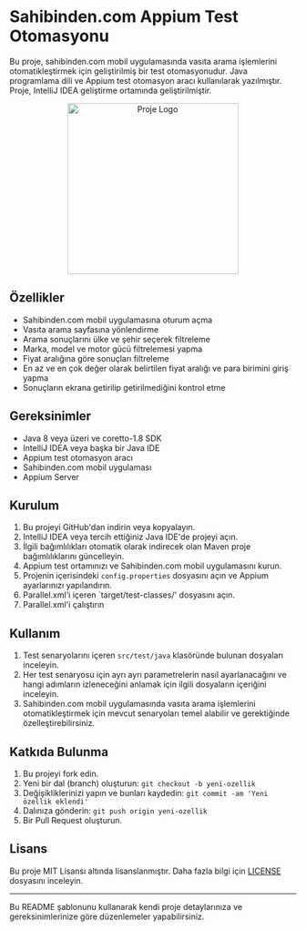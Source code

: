 # Sahibinden.com Appium Test Otomasyonu

Bu proje, sahibinden.com mobil uygulamasında vasıta arama işlemlerini otomatikleştirmek için geliştirilmiş bir test otomasyonudur. Java programlama dili ve Appium test otomasyon aracı kullanılarak yazılmıştır. Proje, IntelliJ IDEA geliştirme ortamında geliştirilmiştir.

<p align="center">
  <img src="[https://landostudio.com/wp-content/uploads/2020/11/beymen-logo.png](https://s0.shbdn.com/assets/images/sahibinden_logo_v13012023:a4a65c5ace0e80eac6171317531b4611.png)" alt="Proje Logo" width="300" />
</p>

## Özellikler

- Sahibinden.com mobil uygulamasına oturum açma
- Vasıta arama sayfasına yönlendirme
- Arama sonuçlarını ülke ve şehir seçerek filtreleme
- Marka, model ve motor gücü filtrelemesi yapma
- Fiyat aralığına göre sonuçları filtreleme
- En az ve en çok değer olarak belirtilen fiyat aralığı ve para birimini giriş yapma
- Sonuçların ekrana getirilip getirilmediğini kontrol etme

## Gereksinimler

- Java 8 veya üzeri ve coretto-1.8 SDK
- IntelliJ IDEA veya başka bir Java IDE
- Appium test otomasyon aracı
- Sahibinden.com mobil uygulaması
- Appium Server

## Kurulum

1. Bu projeyi GitHub'dan indirin veya kopyalayın.
2. IntelliJ IDEA veya tercih ettiğiniz Java IDE'de projeyi açın.
3. İlgili bağımlılıkları otomatik olarak indirecek olan Maven proje bağımlılıklarını güncelleyin.
4. Appium test ortamınızı ve Sahibinden.com mobil uygulamasını kurun.
5. Projenin içerisindeki `config.properties` dosyasını açın ve Appium ayarlarınızı yapılandırın.
6. Parallel.xml'i içeren `target/test-classes/' dosyasını açın.
7. Parallel.xml'i çalıştırın

## Kullanım

1. Test senaryolarını içeren `src/test/java` klasöründe bulunan dosyaları inceleyin.
2. Her test senaryosu için ayrı ayrı parametrelerin nasıl ayarlanacağını ve hangi adımların izleneceğini anlamak için ilgili dosyaların içeriğini inceleyin.
3. Sahibinden.com mobil uygulamasında vasıta arama işlemlerini otomatikleştirmek için mevcut senaryoları temel alabilir ve gerektiğinde özelleştirebilirsiniz.

## Katkıda Bulunma

1. Bu projeyi fork edin.
2. Yeni bir dal (branch) oluşturun: `git checkout -b yeni-ozellik`
3. Değişikliklerinizi yapın ve bunları kaydedin: `git commit -am 'Yeni özellik eklendi'`
4. Dalınıza gönderin: `git push origin yeni-ozellik`
5. Bir Pull Request oluşturun.

## Lisans

Bu proje MIT Lisansı altında lisanslanmıştır. Daha fazla bilgi için [LICENSE](LICENSE) dosyasını inceleyin.

---

Bu README şablonunu kullanarak kendi proje detaylarınıza ve gereksinimlerinize göre düzenlemeler yapabilirsiniz.
